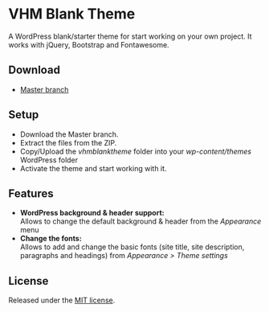 # VHM Blank Theme

A WordPress blank/starter theme for start working on your own project. It works with jQuery, Bootstrap and Fontawesome.

## Download
* [Master branch](https://github.com/viktormorales/VHM-Blank-Theme/archive/master.zip)

## Setup
* Download the Master branch.
* Extract the files from the ZIP.
* Copy/Upload the *vhmblanktheme* folder into your *wp-content/themes* WordPress folder
* Activate the theme and start working with it.

## Features
* **WordPress background & header support:**  
  Allows to change the default background & header from the *Appearance* menu
* **Change the fonts:**  
  Allows to add and change the basic fonts (site title, site description, paragraphs and headings) from *Appearance > Theme settings*

## License
Released under the [MIT license](http://www.opensource.org/licenses/MIT).

